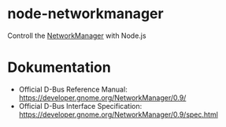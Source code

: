 node-networkmanager
===================

Controll the [NetworkManager](https://wiki.gnome.org/Projects/NetworkManager) with Node.js

# Dokumentation
 * Official D-Bus Reference Manual: https://developer.gnome.org/NetworkManager/0.9/
 * Official D-Bus Interface Specification: https://developer.gnome.org/NetworkManager/0.9/spec.html
